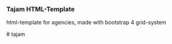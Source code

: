 <h3>Tajam HTML-Template</h3>

<p>html-template for agencies, made with bootstrap 4 grid-system</p># tajam
